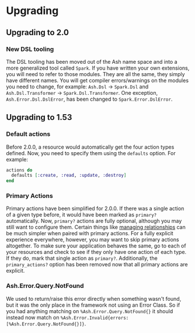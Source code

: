 # Upgrading

## Upgrading to 2.0

### New DSL tooling

The DSL tooling has been moved out of the Ash name space and into a more generalized tool called `Spark`. If you have written your own extensions, you will need
to refer to those modules. They are all the same, they simply have different names. You will get compiler errors/warnings on the modules you need to change, for example: `Ash.Dsl` -> `Spark.Dsl` and `Ash.Dsl.Transformer` -> `Spark.Dsl.Transformer`. One exception, `Ash.Error.Dsl.DslError`, has been changed to `Spark.Error.DslError`.

## Upgrading to 1.53

### Default actions

Before 2.0.0, a resource would automatically get the four action types defined. Now, you need to specify them using the `defaults` option. For example:

```elixir
actions do
  defaults [:create, :read, :update, :destroy]
end
```

### Primary Actions

Primary actions have been simplified for 2.0.0. If there was a single action of a given type before, it would have been marked as `primary?` automatically. Now, `primary?` actions are fully optional, although you may still want to configure them. Certain things like [managing relationships](managing_relationships.md) can be much simpler when paired with primary actions. For a fully explicit experience everywhere, however, you may want to skip primary actions altogether. To make sure your application behaves the same, go to each of your resources and check to see if they only have one action of each type. If they do, mark that single action as `primary?`. Additionally, the `primary_actions?` option has been removed now that all primary actions are explicit.

### Ash.Error.Query.NotFound

We used to return/raise this error directly when something wasn't found, but it was the only place in the framework not using an Error Class. So if you had anything matching on `%Ash.Error.Query.NotFound{}` it should instead now match on `%Ash.Error.Invalid{errors: [%Ash.Error.Query.NotFound{}]}`.